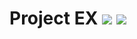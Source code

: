 # Project EX [![](http://cf.way2muchnoise.eu/project-ex.svg)](https://minecraft.curseforge.com/projects/project-ex) [![](http://cf.way2muchnoise.eu/versions/project-ex.svg)](https://minecraft.curseforge.com/projects/project-ex)